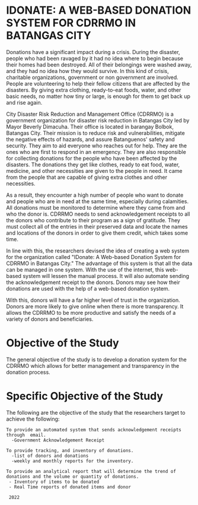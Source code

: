 # IDONATE: A WEB-BASED DONATION SYSTEM FOR CDRRMO IN BATANGAS CITY
Donations have a significant impact during a crisis. During the disaster, people who had been ravaged by it had no idea where to begin because their homes had been destroyed. All of their belongings were washed away, and they had no idea how they would survive. In this kind of crisis, charitable organizations, government or non government are involved. People are volunteering to help their fellow citizens that are affected by the disasters. By giving extra clothing, ready-to-eat foods, water, and other basic needs, no matter how tiny or large, is enough for them to get back up and rise again.

City Disaster Risk Reduction and Management Office (CDRRMO) is a government organization for disaster risk reduction in Batangas City led by Mayor Beverly Dimacuha. Their office is located in barangay Bolbok, Batangas City. Their mission is to reduce risk and vulnerabilities, mitigate the negative effects of hazards, and assure Batanguenos' safety and security. They aim to aid everyone who reaches out for help. They are the ones who are first to respond in an emergency. They are also responsible for collecting donations for the people who have been affected by the disasters. The donations they get like clothes, ready to eat food, water, medicine, and other necessities are given to the people in need. It came from the people that are capable of giving extra clothes and other necessities. 

As a result, they encounter a high number of people who want to donate and people who are in need at the same time, especially during calamities. All donations must be monitored to determine where they came from and who the donor is. CDRRMO needs to send acknowledgement receipts to all the donors who contribute to their program as a sign of gratitude. They must collect all of the entries in their preserved data and locate the names and locations of the donors in order to give them credit, which takes some time. 

In line with this, the researchers devised the idea of creating a web system for the organization called "IDonate: A Web-based Donation System for CDRRMO in Batangas City." The advantage of this system is that all the data can be managed in one system. With the use of the internet, this web-based system will lessen the manual process. It will also automate sending the acknowledgement receipt to the donors. Donors may see how their donations are used with the help of a web-based donation system. 

With this, donors will have a far higher level of trust in the organization. Donors are more likely to give online when there is more transparency. It allows the CDRRMO to be more productive and satisfy the needs of a variety of donors and beneficiaries.

# **Objective of the Study**
  The general objective of the study is to develop a donation system for the CDRRMO which allows for better management and transparency in the donation process.

# **Specific Objective of the Study**
The following are the objective of the study that the researchers target to achieve the following:

    To provide an automated system that sends acknowledgement receipts through  email.
      -Government Acknowledgement Receipt

    To provide tracking, and inventory of donations.
      -list of donors and donations
      -weekly and monthly reports for the inventory.

    To provide an analytical report that will determine the trend of donations and the volume or quantity of donations.
     - Inventory of items to be donated
     - Real Time reports of donated items and donor
     
     2022


